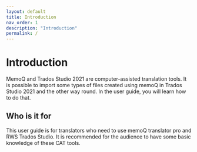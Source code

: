 ```yaml
---
layout: default
title: Introduction
nav_order: 1
description: "Introduction"
permalink: /
---
```


# **Introduction**

MemoQ and Trados Studio 2021 are computer-assisted translation tools. It is possible to import some types of files created using memoQ in Trados Studio 2021 and the other way round. In the user guide, you will learn how to do that.

## **Who is it for**

This user guide is for translators who need to use memoQ translator pro and RWS Trados Studio. It is recommended for the audience to have some basic knowledge of these CAT tools.
